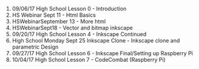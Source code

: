 1. 09/06/17 High School Lesson 0 - Introduction 
2. HS Webinar Sept 11 - Html Basics
3. HSWebinarSeptember 13 - More html
4. HSWebinarSept18 - Vector and bitmap inkscape
5. 09/20/17 High School Lesson 4 - Inkscape Continued 
6. High School Monday Sept 25 Inkscape Clone - Inkscape clone and parametric Design
7. 09/27/17 High School Lesson 6 - Inkscape Final/Setting up Raspberry Pi 
8. 10/04/17 High School Lesson 7 - CodeCombat (Raspberry Pi)
